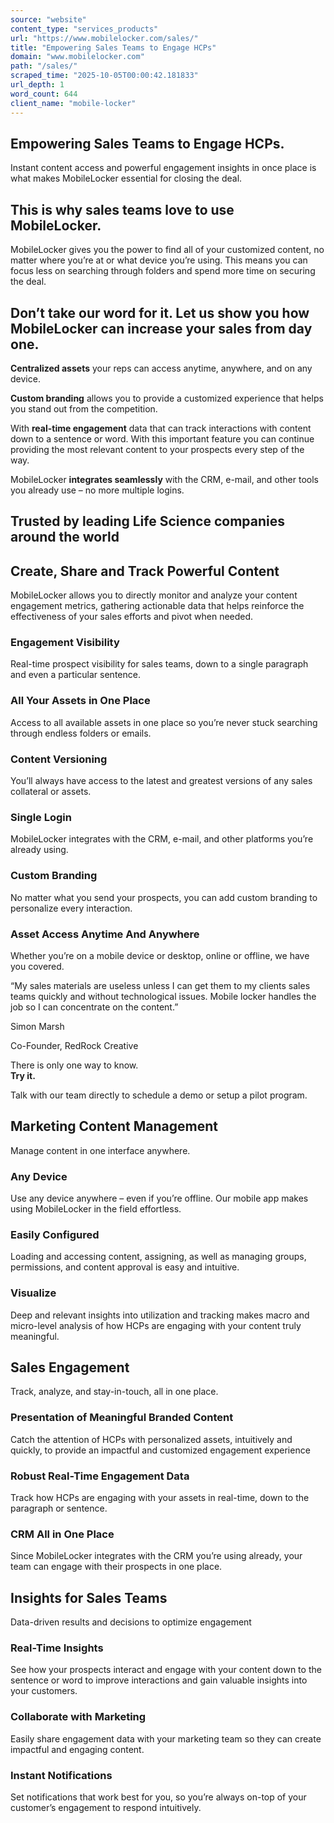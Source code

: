 ```yaml
---
source: "website"
content_type: "services_products"
url: "https://www.mobilelocker.com/sales/"
title: "Empowering Sales Teams to Engage HCPs"
domain: "www.mobilelocker.com"
path: "/sales/"
scraped_time: "2025-10-05T00:00:42.181833"
url_depth: 1
word_count: 644
client_name: "mobile-locker"
---
```


## Empowering Sales Teams to Engage HCPs.

Instant content access and powerful engagement insights in once place is what makes MobileLocker essential for closing the deal.

## This is why sales teams love to use MobileLocker.

MobileLocker gives you the power to find all of your customized content, no matter where you’re at or what device you’re using. This means you can focus less on searching through folders and spend more time on securing the deal.

## Don’t take our word for it. Let us show you how MobileLocker can increase your sales from day one.

**Centralized assets** your reps can access anytime, anywhere, and on any device.

**Custom branding** allows you to provide a customized experience that helps you stand out from the competition.

With **real-time engagement** data that can track interactions with content down to a sentence or word. With this important feature you can continue providing the most relevant content to your prospects every step of the way.

MobileLocker **integrates seamlessly** with the CRM, e-mail, and other tools you already use – no more multiple logins.

## Trusted by leading Life Science companies around the world

## Create, Share and Track Powerful Content

MobileLocker allows you to directly monitor and analyze your content engagement metrics, gathering actionable data that helps reinforce the effectiveness of your sales efforts and pivot when needed.

### Engagement Visibility

Real-time prospect visibility for sales teams, down to a single paragraph and even a particular sentence.

### All Your Assets in One Place

Access to all available assets in one place so you’re never stuck searching through endless folders or emails.

### Content Versioning

You’ll always have access to the latest and greatest versions of any sales collateral or assets.

### Single Login

MobileLocker integrates with the CRM, e-mail, and other platforms you’re already using.

### Custom Branding

No matter what you send your prospects, you can add custom branding to personalize every interaction.

### Asset Access Anytime And Anywhere

Whether you’re on a mobile device or desktop, online or offline, we have you covered.

“My sales materials are useless unless I can get them to my clients sales teams quickly and without technological issues. Mobile locker handles the job so I can concentrate on the content.”

Simon Marsh

Co-Founder, RedRock Creative

There is only one way to know.  
**Try it.**

Talk with our team directly to schedule a demo or setup a pilot program.

## Marketing Content Management

Manage content in one interface anywhere.

### Any Device

Use any device anywhere – even if you’re offline. Our mobile app makes using MobileLocker in the field effortless.

### Easily Configured

Loading and accessing content, assigning, as well as managing groups, permissions, and content approval is easy and intuitive.

### Visualize

Deep and relevant insights into utilization and tracking makes macro and micro-level analysis of how HCPs are engaging with your content truly meaningful.

## Sales Engagement

Track, analyze, and stay-in-touch, all in one place.

### Presentation of Meaningful Branded Content

Catch the attention of HCPs with personalized assets, intuitively and quickly, to provide an impactful and customized engagement experience

### Robust Real-Time Engagement Data

Track how HCPs are engaging with your assets in real-time, down to the paragraph or sentence.

### CRM All in One Place

Since MobileLocker integrates with the CRM you’re using already, your team can engage with their prospects in one place.

## Insights for Sales Teams

Data-driven results and decisions to optimize engagement

### Real-Time Insights

See how your prospects interact and engage with your content down to the sentence or word to improve interactions and gain valuable insights into your customers.

### Collaborate with Marketing

Easily share engagement data with your marketing team so they can create impactful and engaging content.

### Instant Notifications

Set notifications that work best for you, so you’re always on-top of your customer’s engagement to respond intuitively.
